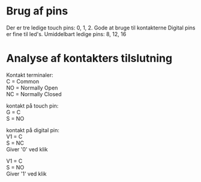 # Brug af pins
Der er tre ledige touch pins: 0, 1, 2. Gode at bruge til kontakterne
Digital pins er fine til led's. Umiddelbart ledige pins: 8, 12, 16

# Analyse af kontakters tilslutning

Kontakt terminaler:  
C = Common  
NO = Normally Open  
NC = Normally Closed

kontakt på touch pin:  
G = C   
S = NO

kontakt på digital pin:  
V1 = C  
S = NC  
Giver '0' ved klik

V1 = C  
S = NO  
Giver '1' ved klik